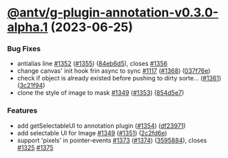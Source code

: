 # [@antv/g-plugin-annotation-v0.3.0-alpha.1](https://github.com/antvis/g/compare/@antv/g-plugin-annotation@0.2.57...@antv/g-plugin-annotation@0.3.0-alpha.1) (2023-06-25)

### Bug Fixes

-   antialias line [#1352](https://github.com/antvis/g/issues/1352) ([#1355](https://github.com/antvis/g/issues/1355)) ([84eb6d5](https://github.com/antvis/g/commit/84eb6d5c5c99b152a0a5b865c4f76bc3cf59e8e0)), closes [#1356](https://github.com/antvis/g/issues/1356)
-   change canvas' init hook frin async to sync [#1117](https://github.com/antvis/g/issues/1117) ([#1368](https://github.com/antvis/g/issues/1368)) ([037f76e](https://github.com/antvis/g/commit/037f76e73dfcd47843fcda2e2151139c65ac2934))
-   check if object is already existed before pushing to dirty sorte… ([#1361](https://github.com/antvis/g/issues/1361)) ([3c21f94](https://github.com/antvis/g/commit/3c21f945fb73db796bcbc115f2931e5e09b1dbb8))
-   clone the style of image to mask [#1349](https://github.com/antvis/g/issues/1349) ([#1353](https://github.com/antvis/g/issues/1353)) ([854d5e7](https://github.com/antvis/g/commit/854d5e7a73b869c00c1f8c60257d2c62a038cf20))

### Features

-   add getSelectableUI to annotation plugin ([#1354](https://github.com/antvis/g/issues/1354)) ([df23971](https://github.com/antvis/g/commit/df239716af0cb58d845547b89bebaa9b4817a5c2))
-   add selectable UI for Image [#1349](https://github.com/antvis/g/issues/1349) ([#1351](https://github.com/antvis/g/issues/1351)) ([2c2fd6e](https://github.com/antvis/g/commit/2c2fd6e45c21ce5aba12b546571e89be0cf8c848))
-   support 'pixels' in pointer-events [#1373](https://github.com/antvis/g/issues/1373) ([#1374](https://github.com/antvis/g/issues/1374)) ([3595884](https://github.com/antvis/g/commit/35958840b44ee58a157f90043530b3fc34686c18)), closes [#1325](https://github.com/antvis/g/issues/1325) [#1375](https://github.com/antvis/g/issues/1375)
